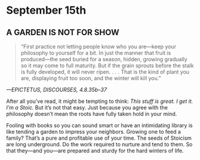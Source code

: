 # September 15th
## A GARDEN IS NOT FOR SHOW

> “First practice not letting people know who you are—keep your philosophy to yourself for a bit. In just the manner that fruit is produced—the seed buried for a season, hidden, growing gradually so it may come to full maturity. But if the grain sprouts before the stalk is fully developed, it will never ripen. . . . That is the kind of plant you are, displaying fruit too soon, and the winter will kill you.”

*—EPICTETUS, DISCOURSES, 4.8.35b–37*

After all you’ve read, it might be tempting to think: *This stuff is great. I get it. I’m a Stoic.* But it’s not that easy. Just because you agree with the philosophy doesn’t mean the roots have fully taken hold in your mind.

Fooling with books so you can sound smart or have an intimidating library is like tending a garden to impress your neighbors. Growing one to feed a family? That’s a pure and profitable use of your time. The seeds of Stoicism are long underground. Do the work required to nurture and tend to them. So that they—and you—are prepared and sturdy for the hard winters of life.

